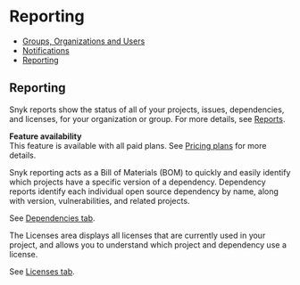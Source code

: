 # Reporting

* [ Groups, Organizations and Users](https://github.com/snyk/user-docs/tree/58f91d848e16ddf2ffcca3711d6b8852412be402/hc/en-us/articles/360011418638-Groups-Organizations-and-Users/README.md)
* [ Notifications](https://github.com/snyk/user-docs/tree/58f91d848e16ddf2ffcca3711d6b8852412be402/hc/en-us/articles/360011633117-Notifications/README.md)
* [ Reporting](https://github.com/snyk/user-docs/tree/58f91d848e16ddf2ffcca3711d6b8852412be402/hc/en-us/articles/360011318037-Reporting/README.md)

## Reporting

Snyk reports show the status of all of your projects, issues, dependencies, and licenses, for your organization or group. For more details, see [Reports](https://support.snyk.io/hc/en-us/sections/360001138198-Reports).

**Feature availability**  
This feature is available with all paid plans. See [Pricing plans](https://snyk.io/plans/) for more details.

Snyk reporting acts as a Bill of Materials \(BOM\) to quickly and easily identify which projects have a specific version of a dependency. Dependency reports identify each individual open source dependency by name, along with version, vulnerabilities, and related projects.

See [Dependencies tab](https://support.snyk.io/hc/en-us/articles/360004002618-Dependencies-tab).

The Licenses area displays all licenses that are currently used in your project, and allows you to understand which project and dependency use a license.

See [Licenses tab](https://support.snyk.io/hc/en-us/articles/360004002638-Licenses-tab).

